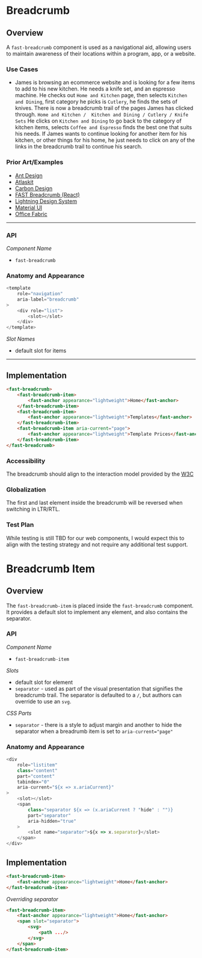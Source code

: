 # Breadcrumb

## Overview
A `fast-breadcrumb` component is used as a navigational aid, allowing users to maintain awareness of their locations within a program, app, or a website.

### Use Cases
- James is browsing an ecommerce website and is looking for a few items to add to his new kitchen. He needs a knife set, and an espresso machine. He checks out `Home and Kitchen` page, then selects `Kitchen and Dining`, first category he picks is `Cutlery`, he finds the sets of knives. There is now a breadcrumb trail of the pages James has clicked through. `Home and Kitchen /  Kitchen and Dining / Cutlery / Knife Sets`
He clicks on `Kitchen and Dining` to go back to the category of kitchen items, selects `Coffee and Espresso` finds the best one that suits his needs. If James wants to continue looking for another item for his kitchen, or other things for his home, he just needs to click on any of the links in the breadcrumb trail to continue his search.

### Prior Art/Examples
- [Ant Design](https://ant.design/components/breadcrumb/)
- [Atlaskit](https://atlaskit.atlassian.com/packages/core/breadcrumbs)
- [Carbon Design](https://www.carbondesignsystem.com/components/breadcrumb/code/)
- [FAST Breadcrumb (React)](https://www.npmjs.com/package/@microsoft/fast-components-react-msft)
- [Lightning Design System](https://www.lightningdesignsystem.com/components/breadcrumbs/#site-main-content)
- [Material UI](https://material-ui.com/components/breadcrumbs/)
- [Office Fabric](https://developer.microsoft.com/en-us/fluentui#/controls/web/breadcrumb)

---

### API

*Component Name*
- `fast-breadcrumb`

### Anatomy and Appearance

```ts
<template
    role="navigation"
    aria-label="breadcrumb"
>
    <div role="list">
        <slot></slot>
    </div>
</template>
```

*Slot Names*
- default slot for items

---

## Implementation

```html
<fast-breadcrumb>
    <fast-breadcrumb-item>
        <fast-anchor appearance="lightweight">Home</fast-anchor>
    </fast-breadcrumb-item>
    <fast-breadcrumb-item>
        <fast-anchor appearance="lightweight">Templates</fast-anchor>
    </fast-breadcrumb-item>
    <fast-breadcrumb-item aria-current="page">
        <fast-anchor appearance="lightweight">Template Prices</fast-anchor>
    </fast-breadcrumb-item>
</fast-breadcrumb>
```

### Accessibility

The breadcrumb should align to the interaction model provided by the [W3C](https://www.w3.org/TR/wai-aria-practices/#breadcrumb)

### Globalization

The first and last element inside the breadcrumb will be reversed when switching in LTR/RTL.

### Test Plan

While testing is still TBD for our web components, I would expect this to align with the testing strategy and not require any additional test support.



# Breadcrumb Item

## Overview

The `fast-breadcrumb-item` is placed inside the `fast-breadcrumb` component. It provides a default slot to implement any element, and also contains the separator.

### API

*Component Name*
- `fast-breadcrumb-item`

*Slots*
- default slot for element
- `separator` - used as part of the visual presentation that signifies the breadcrumb trail. The separator is defaulted to a `/`, but authors can override to use an `svg`.

*CSS Parts*
- `separator` - there is a style to adjust margin and another to hide the separator when a breadrumb item is set to `aria-current="page"`

### Anatomy and Appearance

```ts
<div
    role="listitem"
    class="content"
    part="content"
    tabindex="0"
    aria-current="${x => x.ariaCurrent}"
>
    <slot></slot>
    <span
        class="separator ${x => (x.ariaCurrent ? "hide" : "")}
        part="separator"
        aria-hidden="true"
    >
        <slot name="separator">${x => x.separator}</slot>
    </span>
</div>
```

## Implementation

```html
<fast-breadcrumb-item>
    <fast-anchor appearance="lightweight">Home</fast-anchor>
</fast-breadcrumb-item>
```

*Overriding separator*

```html
<fast-breadcrumb-item>
    <fast-anchor appearance="lightweight">Home</fast-anchor>
    <span slot="separator">
        <svg>
            <path .../>
        </svg>
    </span>
</fast-breadcrumb-item>
```
